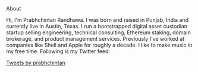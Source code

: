 About

Hi, I'm Prabhchintan Randhawa. I was born and raised in Punjab, India and currently live in Austin, Texas. I run a bootstrapped digital asset custodian startup selling engineering, technical consulting, Ethereum staking, domain brokerage, and product management services. Previously I've worked at companies like Shell and Apple for roughly a decade. I like to make music in my free time. Following is my Twitter feed:

<a class="twitter-timeline" href="https://twitter.com/prabhchintan?ref_src=twsrc%5Etfw">Tweets by prabhchintan</a> <script async src="https://platform.twitter.com/widgets.js" charset="utf-8"></script>